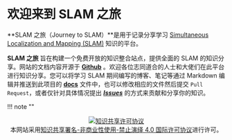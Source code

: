 # 欢迎来到 **SLAM** 之旅

**SLAM 之旅（Journey to SLAM）**是用于记录分享学习 [Simultaneous Localization and Mapping (SLAM)](https://en.wikipedia.org/wiki/Simultaneous_localization_and_mapping "Simultaneous Localization and Mapping") 知识的平台。

**SLAM 之旅** 旨在构建一个免费开放的知识整合站点，提供全面的 SLAM 的知识分享。网站的文档内容开源于 [**Github**](https://github.com/LSXiang/Journey2SLAM) 。欢迎各位志同道合的人士和大佬们在此平台进行知识分享。您可以将学习 SLAM 期间编写的博客、笔记等通过 Markdown 编辑并推送到此项目的 [**docs**](https://github.com/LSXiang/Journey2SLAM/tree/master/docs) 文件中，也可以修改相应的文件然后提交 `Pull Request`，或者仅针对具体情况提出 [***Issues***](https://github.com/LSXiang/Journey2SLAM/issues) 的方式来贡献和分享你的知识。



!!! note ""  
	[<div align="center">![知识共享许可协议](https://i.creativecommons.org/l/by-nc-nd/4.0/88x31.png "license")](https://creativecommons.org/licenses/by-nc-nd/4.0/deed.zh)  
	本网站采用[知识共享署名-非商业性使用-禁止演绎 4.0 国际许可协议](https://creativecommons.org/licenses/by-nc-nd/4.0/deed.zh "license")进行许可。


